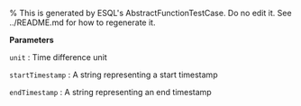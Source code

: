 % This is generated by ESQL's AbstractFunctionTestCase. Do no edit it. See ../README.md for how to regenerate it.

**Parameters**

`unit`
:   Time difference unit

`startTimestamp`
:   A string representing a start timestamp

`endTimestamp`
:   A string representing an end timestamp

